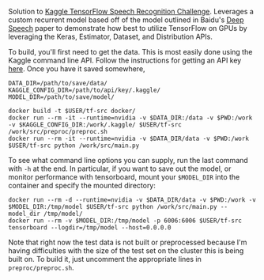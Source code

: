 Solution to <a href="https://www.kaggle.com/c/tensorflow-speech-recognition-challenge" >Kaggle TensorFlow Speech Recognition Challenge</a>. Leverages a custom recurrent model based off of the model outlined in Baidu's <a href="https://arxiv.org/abs/1412.5567" >Deep Speech</a> paper to demonstrate how best to utilize TensorFlow on GPUs by leveraging the Keras, Estimator, Dataset, and Distribution APIs.

To build, you'll first need to get the data. This is most easily done using the Kaggle command line API. Follow the instructions for getting an API key <a href="https://github.com/Kaggle/kaggle-api">here</a>. Once you have it saved somewhere,

```
DATA_DIR=/path/to/save/data/
KAGGLE_CONFIG_DIR=/path/to/api/key/.kaggle/
MODEL_DIR=/path/to/save/model/

docker build -t $USER/tf-src docker/
docker run --rm -it --runtime=nvidia -v $DATA_DIR:/data -v $PWD:/work -v $KAGGLE_CONFIG_DIR:/work/.kaggle/ $USER/tf-src /work/src/preproc/preproc.sh
docker run --rm -it --runtime=nvidia -v $DATA_DIR/data -v $PWD:/work $USER/tf-src python /work/src/main.py
```
To see  what command line options you can supply, run the last command with `-h` at the end. In particular, if you want to save out the model, or monitor performance with tensorboard, mount your `$MODEL_DIR` into the container and specify the mounted directory:
```
docker run --rm -d --runtime=nvidia -v $DATA_DIR/data -v $PWD:/work -v $MODEL_DIR:/tmp/model $USER/tf-src python /work/src/main.py --model_dir /tmp/model/
docker run --rm -v $MODEL_DIR:/tmp/model -p 6006:6006 $USER/tf-src tensorboard --logdir=/tmp/model --host=0.0.0.0
```
Note that right now the test data is not built or preprocessed because I'm having difficulties with the size of the test set on the cluster this is being built on. To build it, just uncomment the appropriate lines in `preproc/preproc.sh`.
